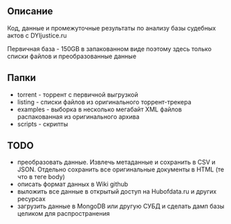 Описание
--
Код, данные и промежуточные результаты по анализу базы судебных актов с DYIjustice.ru

Первичная база - 150GB в запакованном виде поэтому здесь только списки файлов и преобразованные данные


Папки
-----
* torrent - торрент с первичной выгрузкой
* listing - списки файлов из оригинального торрент-трекера
* examples - выборка в несколько мегабайт XML файлов распакованная из оригинального архива
* scripts - скрипты


TODO
----
* преобразовать данные. Извлечь метаданные и сохранить в CSV и JSON. Отдельно сохранить все оригинальные документы в HTML (те что в теге body)
* описать формат данных в Wiki github
* выложить все данные в открытый доступ на Hubofdata.ru и других ресурсах
* загрузить данные в MongoDB или другую СУБД и сделать дамп базы целиком для распространения


 

